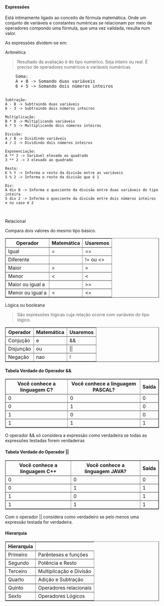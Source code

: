 #### Expressões
<p>Está intimamente ligado ao conceito de fórmula matemática. Onde um conjunto de variáveis e constantes numéricas se relacionam por meio de operadores compondo uma fórmula, que uma vez validada, resulta num valor.</p>

<p>As expressões dividem-se em: </p>
<p>Aritmética</p>
<blockquote>Resultado da avaliação é do tipo numérico. Seja inteiro ou real. É preciso de operadores numéricos e variáveis numéricas.</blockquote>
<pre>
    Soma:
    A + B -> Somando duas variáveis
    6 + 5 -> Somando dois números inteiros

    Subtração:
    A - B -> Subtraindo duas variáveis
    6 - 3 -> Subtraindo dois números inteiros

    Multiplicação:
    B * D -> Multiplicando variáveis
    6 * 5 -> Multiplicando dois números inteiros

    Divisão:
    A / B -> Dividindo variáveis
    4 / 2 -> Dividindo dois números inteiros

    Exponenciação:
    A ** 2 -> Variável elevado ao quadrado
    3 ** 2 -> 3 elevado ao quadrado

    Resto:
    K % Y -> Informa o resto da divisão entre as variáveis
    5 % 2 -> Informa o resto da divisão que é 1

    Div:
    A div B -> Informa o quociente da divisão entre duas variáveis do tipo inteira
    5 div 2 -> Informa o quociente da divisão entre dois números inteiros e no caso é 2  
</pre>

<p>Relacional</p>
<p>Compara dois valores do mesmo tipo básico.</p>
<table border = 1px>
    <tr>
        <th>Operador</th>
        <th>Matemática</th>
        <th>Usaremos</th>
    </tr>
    <tr>
        <td>Igual</td>
        <td>=</td>
        <td>==</td>
    <tr>
    <tr>
        <td>Diferente</td>
        <td></td>
        <td>!= ou <></td>
    <tr>
    <tr>
        <td>Maior</td>
        <td>></td>
        <td>></td>
    <tr>
    <tr>
        <td>Menor</td>
        <td><</td>
        <td><</td>
    <tr>
    <tr>
        <td>Maior ou igual a</td>
        <td></td>
        <td>>=</td>
    <tr>
    <tr>
        <td>Menor ou igual a</td>
        <td><</td>
        <td><=</td>
    <tr>
</table>

<p>Lógica ou booleana</p>
<blockquote>São expressões lógicas cuja relação ocorre com variáveis do tipo lógico.</blockquote>

<table border = 1px>
    <tr>
        <th>Operador</th>
        <th>Matemática</th>
        <th>Usaremos</th>
    <tr>
    <tr>
        <td>Conjução</td>
        <td>e</td>
        <td>&&</td>
    </tr>
    <tr>
        <td>Disjunção</td>
        <td>ou</td>
        <td>||</td>
    </tr>
    <tr>
        <td>Negação</td>
        <td>nao</td>
        <td>!</td>
    </tr>
</table>

#### Tabela Verdade do Operador &&

<table border = 1px>
    <tr>
        <th>Você conhece a linguagem C?</th>
        <th>Você conhece a linguagem PASCAL?</th>
        <th>Saída</th>
    <tr>
    <tr>
        <td>0</td>
        <td>0</td>
        <td>0</td>
    </tr>
    <tr>
        <td>0</td>
        <td>1</td>
        <td>0</td>
    </tr>
    <tr>
        <td>1</td>
        <td>0</td>
        <td>0</td>
    </tr>
    <tr>
        <td>1</td>
        <td>1</td>
        <td>1</td>
    </tr>
</table>

<p>O operador && só considera a expressão como verdadeira se todas as expressões testadas forem verdadeiras</p>

#### Tabela Verdade do Operador ||

<table border = 1px>
    <tr>
        <th>Você conhece a linguagem C++</th>
        <th>Você conhece a linguagem JAVA?</th>
        <th>Saída</th>
    <tr>
    <tr>
        <td>0</td>
        <td>0</td>
        <td>0</td>
    </tr>
    <tr>
        <td>0</td>
        <td>1</td>
        <td>1</td>
    </tr>
    <tr>
        <td>1</td>
        <td>0</td>
        <td>1</td>
    </tr>
    <tr>
        <td>1</td>
        <td>1</td>
        <td>1</td>
    </tr>
</table>

<p>Com o operador || considera como verdadeiro se pelo menos uma expressão testada for verdadeira.</p>

#### Hierarquia

<table border = 1px>
    <tr>
        <th>Hierarquia</th>
    <tr>
    <tr>
        <td>Primeiro</td>
        <td>Parênteses e funções</td>
    </tr>
    <tr>
        <td>Segundo</td>
        <td>Potência e Resto</td>
    </tr>
    <tr>
        <td>Terceiro</td>
        <td>Multiplicação e Divisão</td>
    </tr>
    <tr>
        <td>Quarto</td>
        <td>Adição e Subtração</td>
    </tr>
     <tr>
        <td>Quinto</td>
        <td>Operadores relacionais</td>
    </tr>
     <tr>
        <td>Sexto</td>
        <td>Operadores Lógicos</td>
    </tr>
</table>
